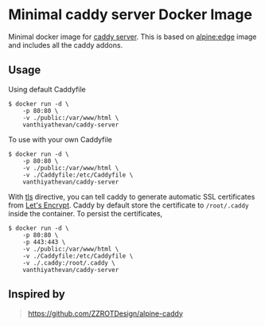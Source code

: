 # Minimal caddy server Docker Image

Minimal docker image for [caddy server](https://caddyserver.com/). This is based on [alpine:edge](https://hub.docker.com/_/alpine/) image and includes all the caddy addons.

## Usage
Using default Caddyfile

```
$ docker run -d \
    -p 80:80 \
    -v ./public:/var/www/html \
    vanthiyathevan/caddy-server
```

To use with your own Caddyfile

```
$ docker run -d \
    -p 80:80 \
    -v ./public:/var/www/html \
    -v ./Caddyfile:/etc/Caddyfile \
    vanthiyathevan/caddy-server
```


With [tls](https://caddyserver.com/docs/tls) directive, you can tell caddy to generate automatic SSL certificates from [Let's Encrypt](https://letsencrypt.org/). Caddy by default store the certificate to `/root/.caddy` inside the container. To persist the certificates,
 
```
$ docker run -d \
    -p 80:80 \
    -p 443:443 \
    -v ./public:/var/www/html \
    -v ./Caddyfile:/etc/Caddyfile \
    -v ./.caddy:/root/.caddy \
    vanthiyathevan/caddy-server
```


## Inspired by

> https://github.com/ZZROTDesign/alpine-caddy
